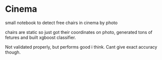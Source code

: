 # Cinema
small notebook to detect free chairs in cinema by photo

chairs are static so just got their coordinates on photo,
generated tons of fetures
and built xgboost classifier.


Not validated properly, but performs good i think. Cant give exact accuracy though.
